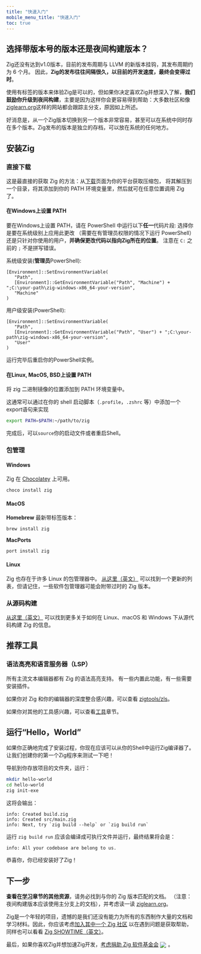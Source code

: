 ```yaml
---
title: "快速入门"
mobile_menu_title: "快速入门"
toc: true
---
```



## 选择带版本号的版本还是夜间构建版本？
Zig还没有达到v1.0版本，目前的发布周期与 LLVM 的新版本挂钩，其发布周期约为 6 个月。
因此，**Zig的发布往往间隔很久，以目前的开发速度，最终会变得过时**。

使用有标签的版本来体验Zig是可以的，但如果你决定喜欢Zig并想深入了解，**我们鼓励你升级到夜间构建**，主要是因为这样你会更容易得到帮助：大多数社区和像 [ziglearn.org](https://ziglearn.org)这样的网站都会跟踪主分支，原因如上所述。

好消息是，从一个Zig版本切换到另一个版本非常容易，甚至可以在系统中同时存在多个版本。Zig发布的版本是独立的存档，可以放在系统的任何地方。


## 安装Zig
### 直接下载
这是最直接的获取 Zig 的方法：从[下载](../../download)页面为你的平台获取压缩包，
将其解压到一个目录，将其添加到你的 PATH 环境变量里，然后就可在任意位置调用 Zig 了。

#### 在Windows上设置 PATH
要在Windows上设置 PATH，请在 PowerShell 中运行以下**任一**代码片段:
选择你是要在系统级别上应用此更改 （需要在有管理员权限的情况下运行 PowerShell）
还是只针对你使用的用户，**并确保更改代码以指向Zig所在的位置**。
注意在 `C:` 之前的 `;` 不是拼写错误。

系统级安装(**管理员**PowerShell):
```
[Environment]::SetEnvironmentVariable(
   "Path",
   [Environment]::GetEnvironmentVariable("Path", "Machine") + ";C:\your-path\zig-windows-x86_64-your-version",
   "Machine"
)
```

用户级安装(PowerShell):
```
[Environment]::SetEnvironmentVariable(
   "Path",
   [Environment]::GetEnvironmentVariable("Path", "User") + ";C:\your-path\zig-windows-x86_64-your-version",
   "User"
)
```
运行完毕后重启你的PowerShell实例。

#### 在Linux, MacOS, BSD上设置 PATH
将 zig 二进制镜像的位置添加到 PATH 环境变量中。

这通常可以通过在你的 shell 启动脚本（`.profile`，`.zshrc` 等）中添加一个export语句来实现
```bash
export PATH=$PATH:~/path/to/zig
```
完成后，可以`source`你的启动文件或者重启Shell。




### 包管理
#### Windows
Zig 在 [Chocolatey](https://chocolatey.org/packages/zig) 上可用。
```
choco install zig
```

#### MacOS

**Homebrew**
最新带标签版本：
```
brew install zig
```

**MacPorts**
```
port install zig
```
#### Linux
Zig 也存在于许多 Linux 的包管理器中。 [从这里（英文）](https://github.com/ziglang/zig/wiki/Install-Zig-from-a-Package-Manager)
可以找到一个更新的列表，但请记住，一些软件包管理器可能会附带过时的 Zig 版本。

### 从源码构建
[从这里（英文）](https://github.com/ziglang/zig/wiki/Building-Zig-From-Source)
可以找到更多关于如何在 Linux、macOS 和 Windows 下从源代码构建 Zig 的信息。

## 推荐工具
### 语法高亮和语言服务器（LSP）
所有主流文本编辑器都有 Zig 的语法高亮支持。
有一些内置此功能，有一些需要安装插件。

如果你对 Zig 和你的编辑器的深度整合感兴趣，可以查看 [zigtools/zls](https://github.com/zigtools/zls)。

如果你对其他的工具感兴趣，可以查看[工具](../tools/)章节。

## 运行“Hello，World”
如果你正确地完成了安装过程，你现在应该可以从你的Shell中运行Zig编译器了。
让我们创建你的第一个Zig程序来测试一下吧！

导航到你存放项目的文件夹，运行：
```bash
mkdir hello-world
cd hello-world
zig init-exe
```

这将会输出：
```
info: Created build.zig
info: Created src/main.zig
info: Next, try `zig build --help` or `zig build run`
```

运行 `zig build run` 应该会编译成可执行文件并运行，最终结果将会是：
```
info: All your codebase are belong to us.
```

恭喜你，你已经安装好了Zig！

## 下一步
**查看在[学习](../)章节的其他资源**，请务必找到与你的 Zig 版本匹配的文档。
（注意：夜间构建版本应该使用主分支上的文档），并考虑读一读 [ziglearn.org](https://ziglearn.org)。

Zig是一个年轻的项目，遗憾的是我们还没有能力为所有的东西制作大量的文档和学习材料。因此，你应该考虑[加入其中一个 Zig 社区](https://github.com/ziglang/zig/wiki/Community)
以在遇到问题是获取帮助，同样也可以看看 [Zig SHOWTIME（英文）](https://zig.show)。

最后，如果你喜欢Zig并想加速Zig开发，[考虑捐助 Zig 软件基金会](../../zsf)
<img src="/heart.svg" style="vertical-align:middle; margin-right: 5px">。
